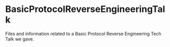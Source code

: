 # BasicProtocolReverseEngineeringTalk
Files and information related to a Basic Protocol Reverse Engineering Tech Talk we gave.
